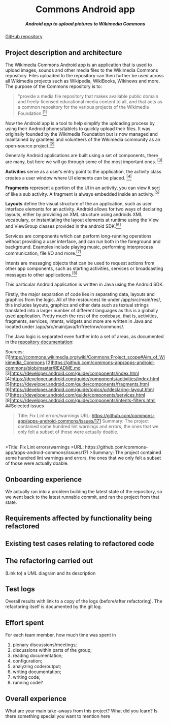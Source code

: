 <h1 align=center> Commons Android app</h1>

<h5 align=center>Android app to upload pictures to Wikimedia Commons</h5>
<a href="https://github.com/commons-app/apps-android-commons">GitHub repository</a>

<h2> Project description and architecture </h2>

The Wikimedia Commons Android app is an application that is used to upload images, sounds and other media files to the Wikimedia Commons repository. Files uploaded to the repository can then further be used across all Wikimedia projects such as Wikipedia, WikiBooks, Wikinews and more. The purpose of the Commons repository is to:
> "provide a media file repository that makes available public domain and freely-licensed educational media content to all, and that acts as a common repository for the various projects of the Wikimedia Foundation.[<sup>[1]</sup>](#sources)

Now the Android app is a tool to help simplify the uploading process by using their Android phones/tablets to quickly upload their files. It was originally founded by the Wikimedia Foundation but is now managed and maintained by grantees and volunteers of the Wikimedia community as an open-source project.[<sup>[2]</sup>](#sources)

Generally Android applications are built using a set of components, there are many, but here we will go through some of the most important ones. [<sup>[3]</sup>](#sources)

**Activities** serve as a user’s entry point to the application, the activity class creates a user window where UI elements can be placed. [<sup>[4]</sup>](#sources)

**Fragments** represent a portion of the UI in an activity, you can view it sort of like a sub activity. A fragment is always embedded inside an activity.[<sup>[5]</sup>](#sources)

**Layouts** define the visual structure of the an application, such as user interface elements for an activity. Android allows for two ways of declaring layouts, either by providing an XML structure using androids XML vocabulary, or instantiating the layout elements at runtime using the View and ViewGroup classes provided in the android SDK.[<sup>[6]</sup>](#sources)

Services are components which can perform long-running operations without providing a user interface, and can run both in the foreground and background. Examples include playing music, performing interprocess communication, file I/O and more.[<sup>[7]</sup>](#sources)

Intents are messaging objects that can be used to request actions from other app components, such as starting activities, services or broadcasting messages to other applications.[<sup>[8]</sup>](#sources)

This particular Android application is written in Java using the Android SDK.

Firstly, the major separation of code lies in separating data, layouts and graphics from the logic. All of the res(ources) lie under /app/src/main/res/, this includes layouts, graphics and other data such as textual strings translated into a larger number of different languages as this is a globally used application. Pretty much the rest of the codebase, that is, activities, fragments, services, intents, widgets and more are written in Java and located under  /app/src/main/java/fr/free/nrw/commons/.

The Java logic is separated even further into a set of areas, as documented in the [repository documentation](https://github.com/commons-app/apps-android-commons/wiki/Technical-Overview):

 <a id="sources">Sources:</a>
[1]https://commons.wikimedia.org/wiki/Commons:Project_scope#Aim_of_Wikimedia_Commons
[2]https://github.com/commons-app/apps-android-commons/blob/master/README.md
[3]https://developer.android.com/guide/components/index.html
[4]https://developer.android.com/guide/components/activities/index.html
[5]https://developer.android.com/guide/components/fragments.html
[6]https://developer.android.com/guide/topics/ui/declaring-layout.html
[7]https://developer.android.com/guide/components/services.html
[8]https://developer.android.com/guide/components/intents-filters.html
<br>
##Selected issues

>Title: Fix Lint errors/warnings
>URL: https://github.com/commons-app/apps-android-commons/issues/171
>Summary: The project contained some hundred lint warnings and errors, the ones that we only felt a subset of those were actually doable.

<br>
>Title: Fix Lint errors/warnings
>URL: https://github.com/commons-app/apps-android-commons/issues/171
>Summary: The project contained some hundred lint warnings and errors, the ones that we only felt a subset of those were actually doable.

## Onboarding experience
We actually ran into a problem building the latest state of the repository, so we went back to the latest runnable commit, and ran the project from that state.

## Requirements affected by functionality being refactored
## Existing test cases relating to refactored code
## The refactoring carried out
(Link to) a UML diagram and its description
## Test logs
Overall results with link to a copy of the logs (before/after
refactoring).
The refactoring itself is documented by the git log.
## Effort spent
For each team member, how much time was spent in
1.  plenary discussions/meetings;
2.  discussions within parts of the group;
3.  reading documentation;
4.  configuration;
5.  analyzing code/output;
6.  writing documentation;
7.  writing code;
8.  running code?

## Overall experience
What are your main take-aways from this project? What did you learn?
Is there something special you want to mention here
